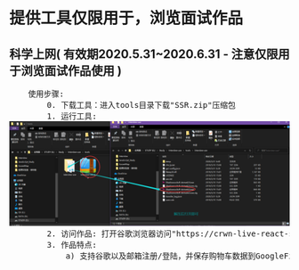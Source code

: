 <h1> 提供工具仅限用于，浏览面试作品 </h1>
<h2>科学上网( 有效期2020.5.31~2020.6.31 - 注意仅限用于浏览面试作品使用 )</h2>
<pre>
    使用步骤:
        0. 下载工具：进入tools目录下载"SSR.zip"压缩包
        1. 运行工具: <br/><img src="./images/ssr-use0.png" />
        2. 访问作品: 打开谷歌浏览器访问"https://crwn-live-react-shopping.herokuapp.com/"即可查看作品完整功能
        3. 作品特点: 
            a) 支持谷歌以及邮箱注册/登陆，并保存购物车数据到GoogleFirebase
</pre>